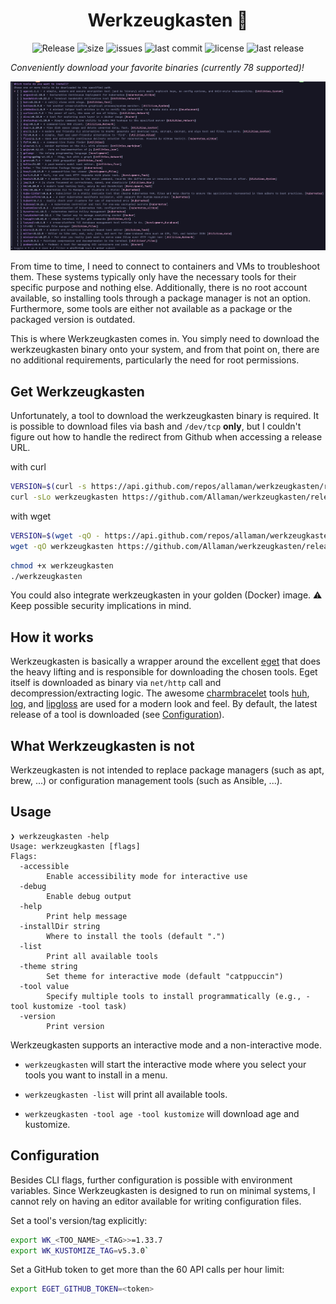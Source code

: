 <h1 align="center">Werkzeugkasten 🧰</h1>

<div align="center">
  <p>
    <img src="https://github.com/Allaman/werkzeugkasten/actions/workflows/release.yaml/badge.svg" alt="Release"/>
    <img src="https://img.shields.io/github/repo-size/Allaman/werkzeugkasten" alt="size"/>
    <img src="https://img.shields.io/github/issues/Allaman/werkzeugkasten" alt="issues"/>
    <img src="https://img.shields.io/github/last-commit/Allaman/werkzeugkasten" alt="last commit"/>
    <img src="https://img.shields.io/github/license/Allaman/werkzeugkasten" alt="license"/>
    <img src="https://img.shields.io/github/v/release/Allaman/werkzeugkasten?sort=semver" alt="last release"/>
  </p>
</div>

_Conveniently download your favorite binaries (currently 78 supported)!_

![](./screenshot.png)

From time to time, I need to connect to containers and VMs to troubleshoot them. These systems typically only have the necessary tools for their specific purpose and nothing else. Additionally, there is no root account available, so installing tools through a package manager is not an option. Furthermore, some tools are either not available as a package or the packaged version is outdated.

This is where Werkzeugkasten comes in. You simply need to download the werkzeugkasten binary onto your system, and from that point on, there are no additional requirements, particularly the need for root permissions.

## Get Werkzeugkasten

Unfortunately, a tool to download the werkzeugkasten binary is required. It is possible to download files via bash and `/dev/tcp` **only**, but I couldn't figure out how to handle the redirect from Github when accessing a release URL.

with curl

```sh
VERSION=$(curl -s https://api.github.com/repos/allaman/werkzeugkasten/releases/latest | grep tag_name | cut -d '"' -f 4)
curl -sLo werkzeugkasten https://github.com/Allaman/werkzeugkasten/releases/download/${VERSION}/werkzeugkasten_${VERSION}_$(uname -s)_$(uname -m)
```

with wget

```sh
VERSION=$(wget -qO - https://api.github.com/repos/allaman/werkzeugkasten/releases/latest | grep tag_name | cut -d '"' -f 4)
wget -qO werkzeugkasten https://github.com/Allaman/werkzeugkasten/releases/download/${VERSION}/werkzeugkasten_${VERSION}_$(uname -s)_$(uname -m)
```

```sh
chmod +x werkzeugkasten
./werkzeugkasten
```

You could also integrate werkzeugkasten in your golden (Docker) image. ⚠️ Keep possible security implications in mind.

## How it works

Werkzeugkasten is basically a wrapper around the excellent [eget](https://github.com/zyedidia/eget) that does the heavy lifting and is responsible for downloading the chosen tools. Eget itself is downloaded as binary via `net/http` call and decompression/extracting logic. The awesome [charmbracelet](https://github.com/charmbracelet) tools [huh](https://github.com/charmbracelet/huh), [log](https://github.com/charmbracelet/log), and [lipgloss](https://github.com/charmbracelet/lipgloss) are used for a modern look and feel. By default, the latest release of a tool is downloaded (see [Configuration](#configuration)).

## What Werkzeugkasten is not

Werkzeugkasten is not intended to replace package managers (such as apt, brew, ...) or configuration management tools (such as Ansible, ...).

## Usage

```
❯ werkzeugkasten -help
Usage: werkzeugkasten [flags]
Flags:
  -accessible
        Enable accessibility mode for interactive use
  -debug
        Enable debug output
  -help
        Print help message
  -installDir string
        Where to install the tools (default ".")
  -list
        Print all available tools
  -theme string
        Set theme for interactive mode (default "catppuccin")
  -tool value
        Specify multiple tools to install programmatically (e.g., -tool kustomize -tool task)
  -version
        Print version
```

Werkzeugkasten supports an interactive mode and a non-interactive mode.

- `werkzeugkasten` will start the interactive mode where you select your tools you want to install in a menu.

- `werkzeugkasten -list` will print all available tools.

- `werkzeugkasten -tool age -tool kustomize` will download age and kustomize.

## Configuration

Besides CLI flags, further configuration is possible with environment variables. Since Werkzeugkasten is designed to run on minimal systems, I cannot rely on having an editor available for writing configuration files.

Set a tool's version/tag explicitly:

```sh
export WK_<TOO_NAME>_<TAG>>=1.33.7
export WK_KUSTOMIZE_TAG=v5.3.0`
```

Set a GitHub token to get more than the 60 API calls per hour limit:

```sh
export EGET_GITHUB_TOKEN=<token>
```
